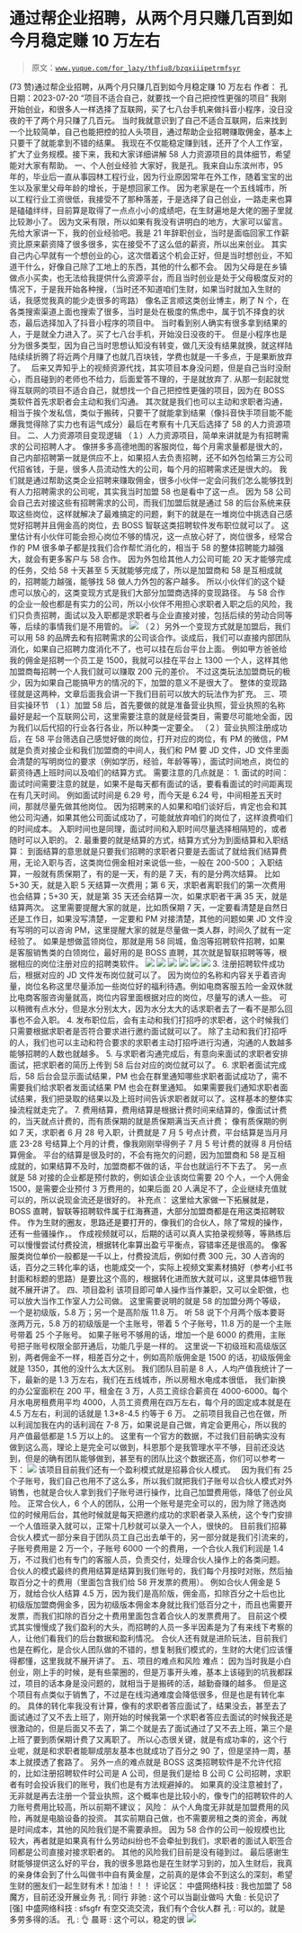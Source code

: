 # 通过帮企业招聘，从两个月只赚几百到如今月稳定赚 10 万左右

> 原文：[`www.yuque.com/for_lazy/thfiu8/bzqxiiipetrmfsyr`](https://www.yuque.com/for_lazy/thfiu8/bzqxiiipetrmfsyr)

<ne-h2 id="022d3656" data-lake-id="022d3656"><ne-heading-ext><ne-heading-anchor></ne-heading-anchor><ne-heading-fold></ne-heading-fold></ne-heading-ext><ne-heading-content><ne-text id="ud305e866">(73 赞)通过帮企业招聘，从两个月只赚几百到如今月稳定赚 10 万左右</ne-text></ne-heading-content></ne-h2> <ne-p id="uabc0c9f8" data-lake-id="uabc0c9f8"><ne-text id="ue9c7e4dc">作者： 孔</ne-text></ne-p> <ne-p id="ub1293663" data-lake-id="ub1293663"><ne-text id="uc3bdfb15">日期：2023-07-20</ne-text></ne-p> <ne-p id="uc4502a68" data-lake-id="uc4502a68"><ne-text id="u44b788c5" style="color: rgb(31, 35, 41);">“项目不适合自己，就要找一个自己把控性更强的项目”</ne-text></ne-p> <ne-p id="uf83dac15" data-lake-id="uf83dac15"><ne-text id="u59bb4218">我刚开始创业，和很多人一样选择了互联网，买了七八台手机来做抖音小程序，没日没夜的干了两个月只赚了几百元。</ne-text></ne-p> <ne-p id="uf01e3f5f" data-lake-id="uf01e3f5f"><ne-text id="uf0bef451">当时我就意识到了自己不适合互联网，后来找到一个比较简单，自己也能把控的拉人头项目，通过帮助企业招聘赚取佣金，基本上</ne-text><ne-text id="uc95c347f" style="color: rgb(31, 35, 41);">只要干了就能拿到不错的结果。</ne-text></ne-p> <ne-p id="ue6ee8320" data-lake-id="ue6ee8320"><ne-text id="u6a8794de" style="color: rgb(31, 35, 41);">我现在不仅能稳定赚到钱，还开了个人工作室，扩大了业务规模。接下来，我和大家详细讲解 58 人力资源项目的具体细节，希望能对大家有帮助。</ne-text></ne-p> <ne-h1 id="8f37e525" data-lake-id="8f37e525"><ne-heading-ext><ne-heading-anchor></ne-heading-anchor><ne-heading-fold></ne-heading-fold></ne-heading-ext><ne-heading-content><ne-text id="ufa01d6bd">一、个人创业经验</ne-text></ne-heading-content></ne-h1> <ne-p id="u1861d4af" data-lake-id="u1861d4af"><ne-text id="u07673e0f" style="color: rgb(31, 35, 41);">大家好，我是孔。我来自山东滨州市，95 年的，毕业后一直从事园林工程行业，因为行业原因常年在外工作，随着宝宝的出生以及家里父母年龄的增长，于是想回家工作。</ne-text></ne-p> <ne-p id="uda2b8ddb" data-lake-id="uda2b8ddb"><ne-text id="u47c6a44a" style="color: rgb(31, 35, 41);">因为老家是在一个五线城市，所以工程行业工资很低，我接受不了那种落差，于是选择了自己创业，一路走来也算是磕磕绊绊，目前算是取得了一点点小小的成绩吧，在生财遍地是大佬的圈子里就比较渺小了。</ne-text></ne-p> <ne-p id="u8def9190" data-lake-id="u8def9190"><ne-text id="ub14a6a3c" style="color: rgb(31, 35, 41);">因为文采有限，所以如果有我没有讲明白的地方，大家可以留言。</ne-text></ne-p> <ne-p id="uefa3b776" data-lake-id="uefa3b776"><ne-text id="uf856c035" style="color: rgb(31, 35, 41);">先给大家讲一下，我的创业经验吧。我是 21 年辞职创业，当时是面临回家工作薪资比原来薪资降了很多很多，实在接受不了这么低的薪资，所以出来创业。</ne-text></ne-p> <ne-p id="u78120a46" data-lake-id="u78120a46"><ne-text id="u4a6dbcdf" style="color: rgb(31, 35, 41);">其实自己内心早就有一个想创业的心，这次借着这个机会正好，但是当时想创业，不知道干什么，好像自己除了工地上的东西，其他的什么都不会。</ne-text></ne-p> <ne-p id="u50d637aa" data-lake-id="u50d637aa"><ne-text id="u0d212ea1" style="color: rgb(31, 35, 41);">因为父母是在乡镇做点小买卖，也无法给我提供什么资源平台，而且当时创业是处于父母极度反对的情况下，于是我开始各种搜，（当时还不知道咱们生财，如果当时就加入生财的话，我感觉我真的能少走很多的弯路）</ne-text></ne-p> <ne-p id="u06884f87" data-lake-id="u06884f87"><ne-text id="uaa2dfa4d" style="color: rgb(31, 35, 41);">像名正言顺这类创业博主，刷了 N 个，在各类搜索渠道上面也搜索了很多，当时是处在极度的焦虑中，属于饥不择食的状态，最后选择加入了抖音小程序的项目中。</ne-text></ne-p> <ne-p id="uec662d3e" data-lake-id="uec662d3e"><ne-text id="uc140cc2b" style="color: rgb(31, 35, 41);">当时看到别人确实有很多拿到结果的人，于是就全力进入了。买了七八台手机，开始没日没夜的干。</ne-text></ne-p> <ne-p id="u8b1de86b" data-lake-id="u8b1de86b"><ne-text id="ue696bcdf" style="color: rgb(31, 35, 41);">但是小程序也是分为很多类型，因为自己当时思想认知没有转变，做几天没有结果就换，就这样陆陆续续折腾了将近两个月赚了也就几百块钱，学费也就是一千多点，于是果断放弃了。　</ne-text></ne-p> <ne-p id="u34c48d06" data-lake-id="u34c48d06"><ne-text id="u9d89e41e" style="color: rgb(31, 35, 41);">后来又弄知乎上的视频资源代找，其实项目本身没问题，但是自己当时没耐心，而且碰到的老师也不给力，后面爱答不理的，于是就放弃了.</ne-text></ne-p> <ne-p id="u00491193" data-lake-id="u00491193"><ne-text id="u1cc4d61a" style="color: rgb(31, 35, 41);">从那一刻起就觉得互联网的项目不适合自己，就想找一个自己把控性更强的项目，因为在 BOSS 类软件首先求职者会主动和我们沟通。</ne-text></ne-p> <ne-p id="u42f3f40a" data-lake-id="u42f3f40a"><ne-text id="u6a073a10" style="color: rgb(31, 35, 41);">其次就是我们也可以主动和求职者沟通，相当于挨个发私信，类似于搬砖，只要干了就能拿到结果（像抖音快手项目能不能爆我觉得除了实力也有运气成分）最后在考察有十几天后选择了 58 的人力资源项目。</ne-text></ne-p> <ne-h1 id="efab51a9" data-lake-id="efab51a9"><ne-heading-ext><ne-heading-anchor></ne-heading-anchor><ne-heading-fold></ne-heading-fold></ne-heading-ext><ne-heading-content><ne-text id="udb0b4cbe" style="color: rgb(31, 35, 41);">二、人力资源项目变现逻辑</ne-text></ne-heading-content></ne-h1> <ne-p id="u9b8817fc" data-lake-id="u9b8817fc"><ne-text id="u227b7c51" style="color: rgb(31, 35, 41);">（１）人力资源项目，简单来讲就是为有招聘需求的公司招聘人才。</ne-text></ne-p> <ne-p id="uf082c589" data-lake-id="uf082c589"><ne-text id="u0f5cfa52" style="color: rgb(31, 35, 41);">像拼多多高德地图的客服岗位，每个月需求量都是很大的，自己内部招聘第一就是供应不上，如果招人去负责招聘，还不如外包给第三方公司代招省钱，于是，很多人员流动性大的公司，每个月的招聘需求还是很大的。</ne-text></ne-p> <ne-p id="uab18eb57" data-lake-id="uab18eb57"><ne-text id="uc8b27441" style="color: rgb(31, 35, 41);">我们就是通过帮助这类企业招聘来赚取佣金，很多小伙伴一定会问我们怎么能够找到有人力招聘需求的公司呢，其实我当时加盟 58 也是看中了这一点。</ne-text></ne-p> <ne-p id="uc77d8061" data-lake-id="uc77d8061"><ne-text id="ud62bd9d3" style="color: rgb(31, 35, 41);">因为 58 公司会自己去对接这些有招聘需求的公司，而我们加盟后就是通过 58 的后台系统来获取这些岗位，这样就解决了最难搞定的问题，剩下的就是在一堆岗位中挑选自己感觉好招聘并且佣金高的岗位，去 BOSS 智联这类招聘软件发布职位就可以了。</ne-text></ne-p> <ne-p id="u76a88619" data-lake-id="u76a88619"><ne-text id="ue56c97e7" style="color: rgb(31, 35, 41);">这里估计有小伙伴可能会担心岗位不够的情况，这一点放心好了，岗位很多，经常合作的 PM 很多单子都是找我们合作帮忙消化的，相当于 58 的整体招聘能力越强大，就会有更多客户与 58 合作。</ne-text></ne-p> <ne-p id="ua91286ff" data-lake-id="ua91286ff"><ne-text id="u155e1de7" style="color: rgb(31, 35, 41);">因为外包给其他人力公司可能 20 天才能够完成的任务，交给 58 十天甚至 5 天就能够完成了，所以是加盟商和 58 是互相成就的，招聘能力越强，能够找 58 做人力外包的客户越多。</ne-text></ne-p> <ne-p id="ue3ba7169" data-lake-id="ue3ba7169"><ne-text id="u03307885" style="color: rgb(31, 35, 41);">所以小伙伴们的这个疑虑可以放心的，这类变现方式是我们大部分加盟商选择的变现路径。</ne-text></ne-p> <ne-p id="u5764b850" data-lake-id="u5764b850"><ne-text id="ubc6a2c4f" style="color: rgb(31, 35, 41);">与 58 合作的企业一般也都是有实力的公司，所以小伙伴不用担心求职者入职之后的风险，我们只负责招聘，面试以及入职都是求职者与企业直接对接，包括后续的劳动合同等等，后续的事情我们是不用管的。</ne-text></ne-p> <ne-p id="u1a7bc3e0" data-lake-id="u1a7bc3e0"><ne-card data-card-name="image" data-card-type="inline" id="Nn6db" data-event-boundary="card">![](img/15e85f4e450f15faaa327f25ddd2d744.png)</ne-card></ne-p> <ne-p id="udb21fcc4" data-lake-id="udb21fcc4"><ne-text id="u2e262206" style="color: rgb(31, 35, 41);">（２）另外一个变现方式就是加盟后，我们可以用 58 的品牌去和有招聘需求的公司谈合作。谈成后，我们可以直接内部团队消化，如果自己招聘力度消化不了，也可以挂在后台平台上面。</ne-text></ne-p> <ne-p id="u6cb38979" data-lake-id="u6cb38979"><ne-text id="ue7388196" style="color: rgb(31, 35, 41);">例如甲方爸爸给我的佣金是招聘一个员工是 1500，我就可以挂在平台上 1300 一个人，这样其他加盟商每招聘一个人我们就可以赚取 200 元的差价。</ne-text></ne-p> <ne-p id="uc3316719" data-lake-id="uc3316719"><ne-text id="ud60e8722" style="color: rgb(31, 35, 41);">不过这类玩法加盟商玩的极少，因为如果自己能搞甲方的情况的下，加盟的意义不是很大了。</ne-text></ne-p> <ne-p id="u897e405b" data-lake-id="u897e405b"><ne-text id="u042d9633" style="color: rgb(31, 35, 41);">整体的变现路径就是这两种，文章后面我会讲一下我们目前可以放大的玩法作为扩充。</ne-text></ne-p> <ne-h1 id="14635399" data-lake-id="14635399"><ne-heading-ext><ne-heading-anchor></ne-heading-anchor><ne-heading-fold></ne-heading-fold></ne-heading-ext><ne-heading-content><ne-text id="uf7d0cffb" style="color: rgb(31, 35, 41);">三、项目实操环节</ne-text></ne-heading-content></ne-h1> <ne-p id="uad47304b" data-lake-id="uad47304b"><ne-text id="ubcaad53d" style="color: rgb(31, 35, 41);">（１）加盟 58 后，首先要做的就是准备营业执照，营业执照的名称最好是起一个互联网公司，这里需要注意的就是经营类目，需要尽可能地全面，因为我们以后代招的行业各行各业，所以种类一定要全。</ne-text></ne-p> <ne-p id="u29a405b0" data-lake-id="u29a405b0"><ne-text id="ua0cd1b7e" style="color: rgb(31, 35, 41);">（２）营业执照注册成功后，在 58 平台筛选自己感觉好做的岗位，打开对应的岗位，有 PM 的微信，PM 就是负责对接企业和我们加盟商的中间人，我们和 PM 要 JD 文件，JD 文件里面会清楚的写明岗位的要求（例如学历，经验，年龄等等），面试时间地点，岗位的薪资待遇上班时间以及咱们的结算方式。</ne-text></ne-p> <ne-p id="ud7e78ea3" data-lake-id="ud7e78ea3"><ne-text id="uab0fbbc7" style="color: rgb(31, 35, 41);">需要注意的几点就是：</ne-text></ne-p> <ne-p id="u73efc243" data-lake-id="u73efc243"><ne-text id="u7b14edac" style="color: rgb(31, 35, 41);">1\. 面试的时间：面试时间需要注意的就是，如果不是每天都有面试的话，要看看面试的时间距离现在有几天时间。</ne-text></ne-p> <ne-p id="ucfcf9064" data-lake-id="ucfcf9064"><ne-text id="u1c333475" style="color: rgb(31, 35, 41);">例如面试时间是 6.29 号，而今天是 6.24 号，中间相差五天时间，那就尽量先做其他岗位。</ne-text></ne-p> <ne-p id="u6c54f90b" data-lake-id="u6c54f90b"><ne-text id="u4923d11a" style="color: rgb(31, 35, 41);">因为招聘来的人如果和咱们谈好后，肯定也会和其他公司沟通，如果其他公司面试成功了，可能就放弃咱们的岗位了，这样浪费咱们的时间成本。</ne-text></ne-p> <ne-p id="uaeea860f" data-lake-id="uaeea860f"><ne-text id="u9aa9fdc1" style="color: rgb(31, 35, 41);">入职时间也是同理，面试时间和入职时间尽量选择相隔短的，或者随时可以入职的。</ne-text></ne-p> <ne-p id="u176fb143" data-lake-id="u176fb143"><ne-text id="u1be4da5d" style="color: rgb(31, 35, 41);">2\. 最重要的就是结算的方式，结算方式分为到面结算和入职结算：</ne-text></ne-p> <ne-p id="ucdd4a177" data-lake-id="ucdd4a177"><ne-text id="u3ed64604" style="color: rgb(31, 35, 41);">到面结算的意思就是只要我们招聘的求职者只要是去面试了就给我们结算费用，无论入职与否，这类岗位佣金相对来说低一些，一般在 200-500；</ne-text></ne-p> <ne-p id="ubd36c30e" data-lake-id="ubd36c30e"><ne-text id="u85d46299" style="color: rgb(31, 35, 41);">入职结算，一般就有质保期了，有的是一天，有的是 7 天，有的是分两次结算。</ne-text></ne-p> <ne-p id="u55e9715b" data-lake-id="u55e9715b"><ne-text id="u7954f39f" style="color: rgb(31, 35, 41);">比如 5+30 天，就是入职 5 天结算一次费用；第 6 天，求职者离职我们的第一次费用也会结算；5+30 天，就是第 35 天还会结算一次，如果求职者干满 35 天，就是结算两次。</ne-text></ne-p> <ne-p id="u158446c6" data-lake-id="u158446c6"><ne-text id="u457e761c" style="color: rgb(31, 35, 41);">这里需要提醒大家的就是，比如质保期 7 天，一定要看清楚是自然日还是工作日，如果没写清楚，一定要和 PM 对接清楚，其他的问题如果 JD 文件没有写明的可以咨询 PM，这里提醒大家的就是尽量做一类人群，时间久了就有一定经验了。</ne-text></ne-p> <ne-p id="u8e459445" data-lake-id="u8e459445"><ne-text id="u933f88a3" style="color: rgb(31, 35, 41);">如果是想做蓝领岗位，那就是用 58 同城，鱼泡等招聘软件招聘，如果是客服销售类的白领岗位，最好用的是 BOSS 直聘，其次就是智联招聘等等，根据相应的岗位注册对应的招聘类软件。</ne-text></ne-p> <ne-p id="u8bbab875" data-lake-id="u8bbab875"><ne-card data-card-name="image" data-card-type="inline" id="rVmNH" data-event-boundary="card">![](img/ed780df3d9f95bd3fdb26465c5907c3a.png)</ne-card></ne-p> <ne-p id="u29fdf281" data-lake-id="u29fdf281"><ne-card data-card-name="image" data-card-type="inline" id="Azz1m" data-event-boundary="card">![](img/e1fe8c0ddc1a3c3bdb7c4644a338ed0d.png)</ne-card></ne-p> <ne-p id="ud3ed697b" data-lake-id="ud3ed697b"><ne-card data-card-name="image" data-card-type="inline" id="MJsyg" data-event-boundary="card">![](img/1f27e8aaa926f554dc3757fecf90fb30.png)</ne-card></ne-p> <ne-p id="u027f54e5" data-lake-id="u027f54e5"><ne-card data-card-name="image" data-card-type="inline" id="wuQd0" data-event-boundary="card">![](img/5786a44bb286a024be074bf677e2c0a5.png)</ne-card></ne-p> <ne-p id="udbde3deb" data-lake-id="udbde3deb"><ne-card data-card-name="image" data-card-type="inline" id="l24E8" data-event-boundary="card">![](img/fabc06caa935b97525159725807cd70b.png)</ne-card></ne-p> <ne-p id="ub6ad8f01" data-lake-id="ub6ad8f01"><ne-card data-card-name="image" data-card-type="inline" id="maBxK" data-event-boundary="card">![](img/cf3a4a5ed27c15f545d3c2a94a7eca31.png)</ne-card></ne-p> <ne-p id="u5ba864bb" data-lake-id="u5ba864bb"><ne-text id="ue2b5d185" style="color: rgb(31, 35, 41);">3\. 注册招聘软件成功后，根据对应的 JD 文件发布岗位就可以了。</ne-text></ne-p> <ne-p id="u18d39e4f" data-lake-id="u18d39e4f"><ne-text id="ua975acbd" style="color: rgb(31, 35, 41);">因为岗位的名称和内容关乎着咨询量，岗位名称这里尽量添加一些岗位好的福利待遇。例如电商客服五险一金双休就比电商客服咨询量就高，岗位内容里面根据对应的岗位，尽量写的诱人一些。</ne-text></ne-p> <ne-p id="u8efdf833" data-lake-id="u8efdf833"><ne-text id="u8ede4a3a" style="color: rgb(31, 35, 41);">可以稍微有点水分，但是水分别太大，因为水分太大的话求职者去了一看不是那么回事也不会入职。</ne-text></ne-p> <ne-p id="u9cbc93cd" data-lake-id="u9cbc93cd"><ne-text id="ua61e26b6" style="color: rgb(31, 35, 41);">4\. 发布职位后，会有主动和我们打招呼的求职者，这个时候我们只需要根据求职者是否符合要求进行邀约面试就可以了。</ne-text></ne-p> <ne-p id="ufafb21de" data-lake-id="ufafb21de"><ne-text id="uce3896ea" style="color: rgb(31, 35, 41);">除了主动和我们打招呼的人，我们也可以主动和符合要求的求职者主动打招呼进行沟通，沟通的人数越多能够招聘的人数也就越多。</ne-text></ne-p> <ne-p id="uf4ab6842" data-lake-id="uf4ab6842"><ne-text id="u83df730d" style="color: rgb(31, 35, 41);">5\. 与求职者沟通完成后，有意向来面试的求职者安排面试，把求职者的简历上传到 58 后台对应的岗位就可以了。</ne-text></ne-p> <ne-p id="u34369c7e" data-lake-id="u34369c7e"><ne-text id="u889da832" style="color: rgb(31, 35, 41);">6\. 求职者面试完成后，58 后台会显示面试结果，PM 也会在群里通知哪些求职者面试成功了，需不需要我们给求职者发面试结果 PM 也会在群里通知。</ne-text></ne-p> <ne-p id="ue2d666a9" data-lake-id="ue2d666a9"><ne-text id="ud6085520" style="color: rgb(31, 35, 41);">如果需要我们通知求职者面试结果，我们把录取的结果以及上班时间告诉求职者就可以了。这样基本的整体实操流程就走完了。</ne-text></ne-p> <ne-p id="u359326b1" data-lake-id="u359326b1"><ne-text id="u96c1d155" style="color: rgb(31, 35, 41);">7\. 费用结算，费用结算是根据计费时间来结算的，像面试计费的，当天就点计费的，而有质保期的就是质保期满当天点计费；</ne-text></ne-p> <ne-p id="u032a1089" data-lake-id="u032a1089"><ne-text id="u46c3aba6" style="color: rgb(31, 35, 41);">像有质保期的例如 7 天，求职者 6 月 28 号入职，计费就是 7 月 5 号点计费，平台结算是当月月底 23-28 号结算上个月的计费，像我刚刚举得例子 7 月 5 号计费的就得 8 月份结算佣金。</ne-text></ne-p> <ne-p id="u16de9307" data-lake-id="u16de9307"><ne-text id="ua218da5d" style="color: rgb(31, 35, 41);">平台的结算是很及时的，不会有拖欠的问题，因为加盟商和 58 是互相成就的，如果结算不及时，加盟商都不做的话，平台也就运行不下去了。</ne-text></ne-p> <ne-p id="ueba8c368" data-lake-id="ueba8c368"><ne-text id="uebe4da8f" style="color: rgb(31, 35, 41);">另一点就是 58 对接的企业都是预付款的，例如该企业该岗位需要 20 个人，一个人佣金 1500，是需要企业预付 3 万费用的，如果后面 20 人满足不了，企业继续充值就可以的，所以说现金流还是很好的。</ne-text></ne-p> <ne-p id="u7c059d2c" data-lake-id="u7c059d2c"><ne-text id="u7b5a8372" ne-bold="true">补充点：</ne-text></ne-p> <ne-p id="u43b0b16a" data-lake-id="u43b0b16a"><ne-text id="ucb7da53c" ne-bold="true">这里给大家做一下拓展就是，BOSS 直聘，智联等招聘软件属于红海赛道，大部分加盟商都是在用这类招聘软件。</ne-text></ne-p> <ne-p id="u5cd9328d" data-lake-id="u5cd9328d"><ne-text id="u71f5a24b" ne-bold="true">作为生财的圈友，思路还是要打开的，像我们的合伙人，除了常规的操作，还有一些骚操作，。</ne-text></ne-p> <ne-p id="uf76a6bc3" data-lake-id="uf76a6bc3"><ne-text id="u257ff614" ne-bold="true">作成视频就可以，后期的话可以真人实拍录视频等，等熟练后可以慢慢尝试付费投流，根据转化率算出盈亏平衡点，容错率还是很高的。</ne-text></ne-p> <ne-p id="u1bd0a717" data-lake-id="u1bd0a717"><ne-text id="u31a6444e" ne-bold="true">像客服类岗位单价一般都是一千以上，付费投流后，例如付费 300 元，30 人咨询的话，百分之三转化率的话，也能成交一个，实际上视频文案素材搞好（参考小红书封面和标题的思路）是要比这个高的，根据转化进而放大就可以，这里具体细节我就不展开讲了。</ne-text></ne-p> <ne-h1 id="114e7f56" data-lake-id="114e7f56"><ne-heading-ext><ne-heading-anchor></ne-heading-anchor><ne-heading-fold></ne-heading-fold></ne-heading-ext><ne-heading-content><ne-text id="u36f9e133" style="color: rgb(31, 35, 41);">四、项目盈利</ne-text></ne-heading-content></ne-h1> <ne-p id="u8a311b8b" data-lake-id="u8a311b8b"><ne-text id="u73a536cd" style="color: rgb(31, 35, 41);">该项目即可单人操作当作兼职，又可以全职做，也可以放大当作工作室人力公司做。</ne-text></ne-p> <ne-p id="u6a86c1b0" data-lake-id="u6a86c1b0"><ne-text id="uc704de3b" style="color: rgb(31, 35, 41);">这里需要说明的就是 58 的加盟分两个等级，一个是初级版，5.8 万；另一个是高阶版 11.8 万。</ne-text></ne-p> <ne-p id="u29b132ab" data-lake-id="u29b132ab"><ne-text id="u50eeb159" style="color: rgb(31, 35, 41);">听 58 说下个月两个版本要哥涨两万元，5.8 万的初级版是一个主账号，带着 5 个子账号，11.8 万的是一个主账号带着 25 个子账号。</ne-text></ne-p> <ne-p id="uaaa915ed" data-lake-id="uaaa915ed"><ne-text id="u2ff20222" style="color: rgb(31, 35, 41);">如果子账号不够用的话，增加一个是 6000 的费用，主账号把子账号权限全部开通后，功能几乎是一样的。</ne-text></ne-p> <ne-p id="u5be4c320" data-lake-id="u5be4c320"><ne-text id="ue0ab10ef" style="color: rgb(31, 35, 41);">这里说一下初级班和高级版区别，两者佣金不一样，相差百分之十，例如高阶版佣金是 1500 的话，初级版佣金就是 1350，其他的没什么太大区别。</ne-text></ne-p> <ne-p id="u2c5e3209" data-lake-id="u2c5e3209"><ne-text id="u5edbc02f" style="color: rgb(31, 35, 41);">我们团队目前是 8 人，人均产值我统计了一下，最新的是 1.3 万左右，我们在五线城市，所以房租水电成本很低，</ne-text></ne-p> <ne-p id="u43e30efa" data-lake-id="u43e30efa"><ne-text id="u4c802e9f" style="color: rgb(31, 35, 41);">我们新换的办公室面积在 200 平，租金在 3 万，人员工资综合薪资在 4000-6000。每个月水电房租费用平均 4000，人员工资费用在四万左右，每个月的固定成本就是在 4.5 万左右，利润的话就是 1.3*8-4.5 约等于 6 万。</ne-text></ne-p> <ne-p id="ued8ac3aa" data-lake-id="ued8ac3aa"><ne-text id="u6947cf7e" style="color: rgb(31, 35, 41);">之前项目我自己也在做，所以利润加我在内的话利润在 7-8 万，如果说是自己做，肯定会更用心，所以我的月产值最低都是 1.5 万以上的。</ne-text></ne-p> <ne-p id="u38866b02" data-lake-id="u38866b02"><ne-text id="uec65d53d" style="color: rgb(31, 35, 41);">这里有一个官方的数据，不过我们目前确实没有做到这么高，理论上是完全可以做到，科恩那个是我管理水平不够，目前还没达到，但是的确有团队能够做到，甚至有的团队比这个数据还高，你们可以参考一下：</ne-text></ne-p> <ne-p id="uad7bd8a6" data-lake-id="uad7bd8a6"><ne-card data-card-name="image" data-card-type="inline" id="QE8IM" data-event-boundary="card">![](img/1694e2d7f643be75db4f303a1148ed6d.png)</ne-card></ne-p> <ne-p id="u3023e4dc" data-lake-id="u3023e4dc"><ne-text id="ub4fe1287" style="color: rgb(31, 35, 41);">该项目目前我们还有一个盈利模式就是招募合伙人模式。　</ne-text></ne-p> <ne-p id="u3e545c84" data-lake-id="u3e545c84"><ne-text id="u12cb0a8c" style="color: rgb(31, 35, 41);">因为我们有 25 个子账号，我们自己也用不了这么多，所以我们就把我们子账号以合伙人模式对外销售，也就是合伙人拿到我们子账号进行操作，比自己加盟费用低，降低了创业风险。</ne-text></ne-p> <ne-p id="u8aa3eca6" data-lake-id="u8aa3eca6"><ne-text id="u7d85383c" style="color: rgb(31, 35, 41);">正常合伙人，6 个人的团队，公用一个账号是完全可以的，因为除了筛选岗位的时候用后台，其他时候就是每天把邀约成功的求职者录入系统，这个专门安排一个人值班录入就可以，正常十几秒就可以录入一个人，很快的。</ne-text></ne-p> <ne-p id="u6f2c6bd7" data-lake-id="u6f2c6bd7"><ne-text id="u84d1c228" style="color: rgb(31, 35, 41);">目前我们招募合伙人模式一部分来自于团队员工自己出去单干的，另一部分就是我们引流来的，子账号费用是 2 万一个，子账号 6000 一个的费用，一个合伙人我们利润是 1.4 万，不过我们也有专门的客服人员，负责交付，处理合伙人操作上的各类问题。</ne-text></ne-p> <ne-p id="u6d8ec643" data-lake-id="u6d8ec643"><ne-text id="ud1ac0a76" style="color: rgb(31, 35, 41);">合伙人的模式最终的费用结算是结算到我们账号的，我们每个月按时对账，然后抽取百分之十的费用（里面包含我们给 58 开发票的费用）。</ne-text></ne-p> <ne-p id="ub5c1a27a" data-lake-id="ub5c1a27a"><ne-text id="u96f19a5d" style="color: rgb(31, 35, 41);">例如合伙人佣金是 5 万，就给合伙人结算 4.5 万，因为我们是高阶版，佣金高，扣除百分之十后也比初级版加盟商佣金多，因为初级版本佣金本身就比我们低百分之十，而且也需要开发票，而我们扣除的百分之十费用里面包含着合伙人的发票费用了。</ne-text></ne-p> <ne-p id="u25e1e9c1" data-lake-id="u25e1e9c1"><ne-text id="ucd32122b" style="color: rgb(31, 35, 41);">目前这个模式其实慢慢成了我们盈利的大头，而招聘的人员一多半因素是为了有来线下考察的人，让他们看我们的后台数据和盈利情况。</ne-text></ne-p> <ne-p id="u864d19e1" data-lake-id="u864d19e1"><ne-text id="u09175303" style="color: rgb(31, 35, 41);">合伙人还有就是进阶玩法，目前我们也是在孵化，是合伙人团队做的不错的，想复制我们模式的，生财的大佬们应该懂得都懂，这里我就不展开讲了。</ne-text></ne-p> <ne-h1 id="56ea4a25" data-lake-id="56ea4a25"><ne-heading-ext><ne-heading-anchor></ne-heading-anchor><ne-heading-fold></ne-heading-fold></ne-heading-ext><ne-heading-content><ne-text id="u23c5897d" style="color: rgb(31, 35, 41);">五、项目的难点和风险</ne-text></ne-heading-content></ne-h1> <ne-p id="u9d2dca8d" data-lake-id="u9d2dca8d"><ne-text id="uf24b05f6" ne-bold="true">难点：</ne-text></ne-p> <ne-p id="u03cadf9e" data-lake-id="u03cadf9e"><ne-text id="u2a5d86c5" style="color: rgb(31, 35, 41);">因为当时我是小白创业，刚上手的时候，是有些蒙圈的，但是万事开头难，基本上该碰到的坑我都踩过，项目的话本身是没问题的，就相当于是搬砖的活，越勤奋赚的越多。</ne-text></ne-p> <ne-p id="u0d59866c" data-lake-id="u0d59866c"><ne-text id="ubd1456a1" style="color: rgb(31, 35, 41);">但是这个项目有点类似于销售了，不过是在线沟通难度会降低很多，但是也是有转化率的。</ne-text></ne-p> <ne-p id="u39fca983" data-lake-id="u39fca983"><ne-text id="u46e10453" style="color: rgb(31, 35, 41);">具体的转化率我没有计算，像有的求职者答应面试了，结果没去，甚至去了面试通过了又不去上班了，刚开始的时候我第一个求职者答应去面试的时候我还是很激动的，但是后面又不去了，第二个就是去了面试通过了又不去上班，第三个是上班了要到质保期计费了又离职了。</ne-text></ne-p> <ne-p id="uf0224543" data-lake-id="uf0224543"><ne-text id="u9190b4eb" style="color: rgb(31, 35, 41);">所以心态很关键，就是有成功率的，这个行业呢，就是和求职者能聊成朋友基本也就成功了百分之 90 了，但是坚持一周，基本上就摸透了套路了。</ne-text></ne-p> <ne-p id="ucfcf5e67" data-lake-id="ucfcf5e67"><ne-text id="ucb51135d" style="color: rgb(31, 35, 41);">另外一点的难点就是 BOSS 这类招聘软件是不允许代招的，比如注册招聘软件时公司是 A 公司，但是我们是给 B 公司 C 公司招聘，求职者有时会投诉我们的账号，我们也是有方法规避掉的。</ne-text></ne-p> <ne-p id="u88c73bf0" data-lake-id="u88c73bf0"><ne-text id="ucbdffccc" style="color: rgb(31, 35, 41);">如果真的没注意被封了，无非就是再去注册一个营业执照，这个概率也是比较小的，像专门的招聘软件的人力账号费用比较高，所以前期不建议；</ne-text></ne-p> <ne-p id="ud7cfdd21" data-lake-id="ud7cfdd21"><ne-text id="u48d32806" ne-bold="true">风险：</ne-text></ne-p> <ne-p id="u3240d08e" data-lake-id="u3240d08e"><ne-text id="u6f2ea282" style="color: rgb(31, 35, 41);">从个人角度无非就是加盟费用的风险，再就是电脑设备的投资。</ne-text></ne-p> <ne-p id="u5d65c3fc" data-lake-id="u5d65c3fc"><ne-text id="u0f2137ed" style="color: rgb(31, 35, 41);">其实前期自己做，也不需要房租之类的资金，再就是时间成本，其他的风险我们是不需要承担。</ne-text></ne-p> <ne-p id="uecd962a0" data-lake-id="uecd962a0"><ne-text id="u4efae8c1" style="color: rgb(31, 35, 41);">因为 58 合作的公司一般规模也比较大，再者就是如果真有什么劳动纠纷也不会牵扯到我们，求职者的面试入职签合同都是公司直接对接求职者的。</ne-text></ne-p> <ne-p id="ucff1112b" data-lake-id="ucff1112b"><ne-text id="udbc9b8bd" style="color: rgb(31, 35, 41);">其他的风险我们目前是没有碰到过。</ne-text></ne-p> <ne-p id="u8dd4c0c3" data-lake-id="u8dd4c0c3"><ne-text id="u7d66bd91" style="color: rgb(31, 35, 41);">最后感谢生财能够提供这么好的平台，我的很多思路也是在生财学习到的，加入生财后，我真的亲身体会到了什么叫做书中自有黄金屋，之前真的是体会不到这么的深刻，希望生财的圈友们一起生财有术！加油！！！</ne-text></ne-p> <ne-hole id="u17df664c" data-lake-id="u17df664c"><ne-card data-card-name="hr" data-card-type="block" id="AM50D" data-event-boundary="card"><ne-p id="u47639246" data-lake-id="u47639246"><ne-text id="u66d58114">评论区：</ne-text></ne-p> <ne-p id="u95345c2a" data-lake-id="u95345c2a"><ne-text id="uec9f2f4e">中盛网络科技 : 我也加盟了 58 魔方，目前还没开展业务</ne-text> <ne-text id="u873227e9">孔 : 同行</ne-text> <ne-text id="ufc3c049e">非驰 : 这个可以当副业做吗</ne-text> <ne-text id="ucd3c2ab8">大鱼 : 长见识了[强]</ne-text> <ne-text id="u5ba723a3">中盛网络科技 : sfsgfr 有空交流交流，我们有个合伙人群</ne-text> <ne-text id="u0ec630bd">孔 : 可以的。就是多劳多得的活。</ne-text> <ne-text id="u59c2c801">孔 : 👌</ne-text> <ne-text id="ufb5f9635">晨哥 : 这个可以，稳定的很</ne-text></ne-p> <ne-p id="ucadf99d5" data-lake-id="ucadf99d5"><ne-card data-card-name="image" data-card-type="inline" id="jJyDQ" data-event-boundary="card">![](img/894d30a529e7c37bcd3392323c99941c.png)</ne-card></ne-p> <ne-hole id="u5e77175a" data-lake-id="u5e77175a"><ne-card data-card-name="hr" data-card-type="block" id="zeIAs" data-event-boundary="card"></ne-card></ne-hole></ne-card></ne-hole>